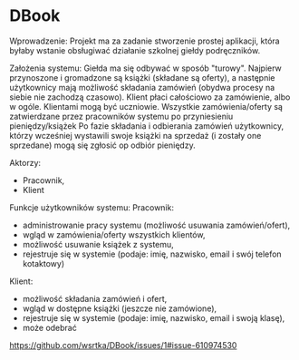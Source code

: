# DBook
Wprowadzenie:
Projekt ma za zadanie stworzenie prostej aplikacji, która byłaby wstanie obsługiwać działanie szkolnej giełdy podręczników. 

Założenia systemu:
Giełda ma się odbywać w sposób "turowy". Najpierw przynoszone i gromadzone są książki (składane są oferty), a następnie użytkownicy mają możliwość składania zamówień (obydwa procesy na siebie nie zachodzą czasowo).
Klient płaci całościowo za zamówienie, albo w ogóle.
Klientami mogą być uczniowie.
Wszystkie zamówienia/oferty są zatwierdzane przez pracowników systemu po przyniesieniu pieniędzy/książek
Po fazie składania i odbierania zamówień użytkownicy, którzy wcześniej wystawili swoje książki na sprzedaż (i zostały one sprzedane) mogą się zgłosić op odbiór pieniędzy.

Aktorzy:
- Pracownik,
- Klient

Funkcje użytkowników systemu:
Pracownik:
- administrowanie pracy systemu (możliwość usuwania zamówień/ofert),
- wgląd w zamówienia/oferty wszystkich klientów,
- możliwość usuwanie książek z systemu,
- rejestruje się w systemie (podaje: imię, nazwisko, email i swój telefon kotaktowy)

Klient:
- możliwość składania zamówień i ofert,
- wgląd w dostępne książki (jeszcze nie zamówione),
- rejestruje się w systemie (podaje: imię, nazwisko, email i swoją klasę),
- może odebrać 






https://github.com/wsrtka/DBook/issues/1#issue-610974530
